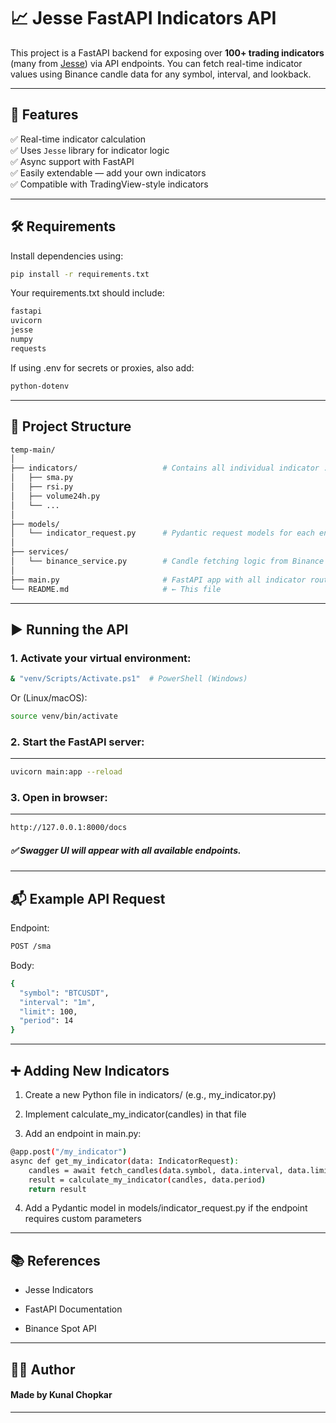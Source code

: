 # 📈 Jesse FastAPI Indicators API

This project is a FastAPI backend for exposing over **100+ trading indicators** (many from [Jesse](https://jesse.trade/)) via API endpoints. You can fetch real-time indicator values using Binance candle data for any symbol, interval, and lookback.

---

## 🚀 Features

✅ Real-time indicator calculation  
✅ Uses `Jesse` library for indicator logic  
✅ Async support with FastAPI  
✅ Easily extendable — add your own indicators  
✅ Compatible with TradingView-style indicators

---

## 🛠️ Requirements

Install dependencies using:

```bash
pip install -r requirements.txt
```

Your requirements.txt should include:
```bash
fastapi
uvicorn
jesse
numpy
requests
```
If using .env for secrets or proxies, also add:
```bash
python-dotenv
```
---
## 📁 Project Structure
```bash
temp-main/
│
├── indicators/                   # Contains all individual indicator .py files
│   ├── sma.py
│   ├── rsi.py
│   ├── volume24h.py
│   └── ...
│
├── models/
│   └── indicator_request.py      # Pydantic request models for each endpoint
│
├── services/
│   └── binance_service.py        # Candle fetching logic from Binance
│
├── main.py                       # FastAPI app with all indicator routes
└── README.md                     # ← This file
```
---
## ▶️ Running the API

### 1. Activate your virtual environment:
```bash
& "venv/Scripts/Activate.ps1"  # PowerShell (Windows)
```
Or (Linux/macOS):
```bash
source venv/bin/activate
```
### 2. Start the FastAPI server:
---
```bash
uvicorn main:app --reload
```
### 3. Open in browser:
---
```bash
http://127.0.0.1:8000/docs
```
##### ✅ Swagger UI will appear with all available endpoints.
---
## 📬 Example API Request

Endpoint:
```bash
POST /sma
```
Body:
```bash
{
  "symbol": "BTCUSDT",
  "interval": "1m",
  "limit": 100,
  "period": 14
}
```
---
## ➕ Adding New Indicators

1. Create a new Python file in indicators/ (e.g., my_indicator.py)

2. Implement calculate_my_indicator(candles) in that file

3. Add an endpoint in main.py:
```bash
@app.post("/my_indicator")
async def get_my_indicator(data: IndicatorRequest):
    candles = await fetch_candles(data.symbol, data.interval, data.limit)
    result = calculate_my_indicator(candles, data.period)
    return result
```

4. Add a Pydantic model in models/indicator_request.py if the endpoint requires custom parameters
---
## 📚 References
- Jesse Indicators

- FastAPI Documentation

- Binance Spot API
---
## 👨‍💻 Author
#### Made by Kunal Chopkar
---


